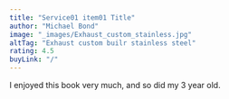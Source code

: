 ```yaml
---
title: "Service01 item01 Title"
author: "Michael Bond"
image: "_images/Exhaust_custom_stainless.jpg"
altTag: "Exhaust custom builr stainless steel"
rating: 4.5
buyLink: "/"
---
```


I enjoyed this book very much, and so did my 3 year old.